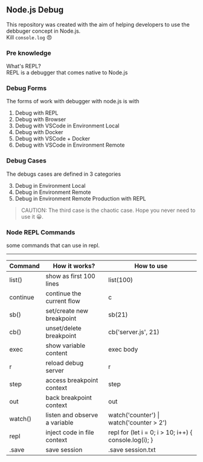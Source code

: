 ## Node.js Debug

This repository was created with the aim of helping developers to use the debbuger concept in Node.js.  
Kill `console.log` 😠

### Pre knowledge

What's REPL?  
REPL is a debugger that comes native to Node.js

### Debug Forms

The forms of work with debugger with node.js is with 

1. Debug with REPL
2. Debug with Browser
3. Debug with VSCode in Environment Local
4. Debug with Docker
5. Debug with VSCode + Docker
6. Debug with VSCode in Environment Remote

### Debug Cases

The debugs cases are defined in 3 categories

3. Debug in Environment Local
3. Debug in Environment Remote
3. Debug in Environment Remote Production with REPL

> CAUTION: The third case is the chaotic case. Hope you never need to use it 😀.

### Node REPL Commands

some commands that can use in repl.

------------------------------------------
<table>
  <thead>
    <th>Command</th>
    <th>How it works?</th>
    <th>How to use</th>
  </thead>

  <tbody>
    <tr>
      <td>list()</td>
      <td>show as first 100 lines</td>
      <td>list(100)</td>
    </tr>
    <tr>
      <td>continue</td>
      <td>continue the current flow</td>
      <td>c</td>
    </tr>
    <tr>
      <td>sb()</td>
      <td>set/create new breakpoint</td>
      <td>sb(21)</td>
    </tr>
    <tr>
      <td>cb()</td>
      <td>unset/delete breakpoint</td>
      <td>cb('server.js', 21)</td>
    </tr>
    <tr>
      <td>exec</td>
      <td>show variable content</td>
      <td>exec body</td>
    </tr>
    <tr>
      <td>r</td>
      <td>reload debug server</td>
      <td>r</td>
    </tr>
    <tr>
      <td>step</td>
      <td>access breakpoint context</td>
      <td>step</td>
    </tr>
    <tr>
      <td>out</td>
      <td>back breakpoint context</td>
      <td>out</td>
    </tr>
    <tr>
      <td>watch() </td>
      <td>listen and observe a variable</td>
      <td>watch('counter') | watch('counter > 2')</td>
    </tr>
    <tr>
      <td>repl</td>
      <td>inject code in file context</td>
      <td>repl for (let i = 0; i > 10; i++) { console.log(i); }</td>
    </tr>
    <tr>
      <td>.save</td>
      <td>save session</td>
      <td>.save session.txt</td>
    </tr>
  </tbody>
</table>

